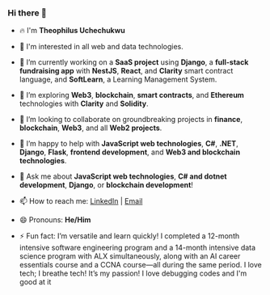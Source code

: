 ### Hi there 👋

- 🔥 I'm **Theophilus Uchechukwu**
  
- 👀 I'm interested in all web and data technologies.

- 🔭 I’m currently working on a **SaaS project** using **Django**, a **full-stack fundraising app** with **NestJS**, **React**, and **Clarity** smart contract language, and **SoftLearn**, a Learning Management System.
  
- 🌱 I’m exploring **Web3**, **blockchain**, **smart contracts**, and **Ethereum** technologies with **Clarity** and **Solidity**.

- 👯 I’m looking to collaborate on groundbreaking projects in **finance**, **blockchain**, **Web3**, and all **Web2 projects**.

- 🤔 I’m happy to help with **JavaScript web technologies**, **C#**, **.NET**,  **Django**, **Flask**, **frontend development**, and **Web3 and blockchain technologies**.
 
- 💬 Ask me about **JavaScript web technologies**, **C# and dotnet development**, **Django**, or **blockchain development**!

- 📫 How to reach me: [LinkedIn](https://www.linkedin.com/in/theophilus-uchechukwu/) | [Email](mailto:thesofnode@gmail.com)

- 😄 Pronouns: **He/Him**
 
- ⚡ Fun fact: I’m versatile and learn quickly! I completed a 12-month intensive software engineering program and a 14-month intensive data science program with ALX simultaneously, along with an AI career essentials course and a CCNA course—all during the same period. I love tech; I breathe tech! It’s my passion! I love debugging codes and I'm good at it


